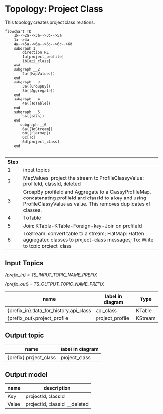 # Topology: Project Class

This topology creates project class relations.

```mermaid
flowchart TD
    1b-->2a-->3a-->3b-->5a
    1a-->4a
    4a-->5a-->6a-->6b-->6c-->6d
    subgraph 1
        direction RL
        1a[project_profile]
        1b[api_class]
    end
    subgraph __2
        2a([MapValues])
    end
    subgraph __3
        3a([GroupBy])
        3b([Aggregate])
    end
    subgraph __4
        4a([ToTable])
    end
    subgraph __5
        5a([Join])
    end
       subgraph __6
        6a([ToStream])
        6b([FlatMap])
        6c[To]
        6d[project_class]    
    end
    

```

| Step |                                                                                                                                                                                |
|------|--------------------------------------------------------------------------------------------------------------------------------------------------------------------------------|
| 1    | input topics                                                                                                                                                                   |
| 2    | MapValues: project the stream to ProfileClassyValue: profileId, classId, deleted                                                                                               |
| 3    | GroupBy profileId and Aggregate to a ClassyProfileMap, concatenating profileId and classId to a key and using ProfileClassyValue as value. This removes duplicates of classes. |
| 4    | ToTable                                                                                                                                                                        |
| 5    | Join: KTable-KTable-Foreign-key-Join on profileId                                                                                                                              |
| 6    | ToStream: convert table to a stream; FlatMap: Flatten aggregated classes to project-class messages; To: Write to topic project_class                                           |

## Input Topics

_{prefix_in} = TS_INPUT_TOPIC_NAME_PREFIX_

_{prefix_out} = TS_OUTPUT_TOPIC_NAME_PREFIX_

| name                                   | label in diagram | Type    |
|----------------------------------------|------------------|---------|
| {prefix_in}.data_for_history.api_class | api_class        | KTable  |
| {prefix_out}.project_profile           | project_profile  | KStream |

## Output topic

| name                   | label in diagram |
|------------------------|------------------|
| {prefix}.project_class | project_class    |

## Output model

| name  | description                   |
|-------|-------------------------------|
| Key   | projectId, classId,           |
| Value | projectId, classId, __deleted |
